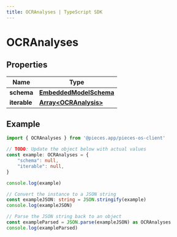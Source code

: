 ```yaml
---
title: OCRAnalyses | TypeScript SDK
---
```



# OCRAnalyses


## Properties

Name | Type
------------ | -------------
**schema** | [**EmbeddedModelSchema**](EmbeddedModelSchema)
**iterable** | [**Array&lt;OCRAnalysis&gt;**](OCRAnalysis)

## Example

```typescript
import { OCRAnalyses } from '@pieces.app/pieces-os-client'

// TODO: Update the object below with actual values
const example: OCRAnalyses = {
    "schema": null,
    "iterable": null,
}

console.log(example)

// Convert the instance to a JSON string
const exampleJSON: string = JSON.stringify(example)
console.log(exampleJSON)

// Parse the JSON string back to an object
const exampleParsed = JSON.parse(exampleJSON) as OCRAnalyses
console.log(exampleParsed)
```


